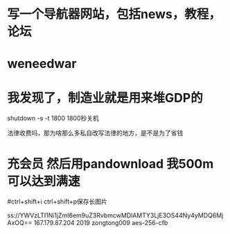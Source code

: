 # 写一个导航器网站，包括news，教程，论坛
# weneedwar
# 我发现了，制造业就是用来堆GDP的
shutdown -s -t 1800 1800秒关机

法律收费吗，那为啥那么多私自改写法律的地方，是不是为了省钱

# 充会员 然后用pandownload 我500m可以达到满速
#ctrl+shift+i   ctrl+shift+p保存长图片


ss://YWVzLTI1Ni1jZmI6em9uZ3RvbmcwMDlAMTY3LjE3OS44Ny4yMDQ6MjAxOQ==
167.179.87.204
2019
zongtong009
aes-256-cfb